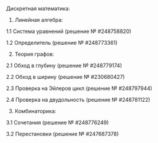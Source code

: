Дискретная математика:

1. Линейная алгебра:

1.1 Система уравнений 					(решение № #248758820)

1.2 Определитель 					(решение № #248773361)

2. Теория графов:

2.1 Обход в глубину 					(решение № #248779174)

2.2 Обход в ширину 					(решение № #230680427)

2.3 Проверка на Эйлеров цикл 			(решение № #248797944)

2.4 Проверка на двудольность 				(решение № #248781122)

3. Комбинаторика:

3.1 Сочетания						(решение № #248776249)

3.2 Перестановки					(решение № #247687378)
